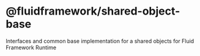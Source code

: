 # @fluidframework/shared-object-base

Interfaces and common base implementation for a shared objects for Fluid Framework Runtime